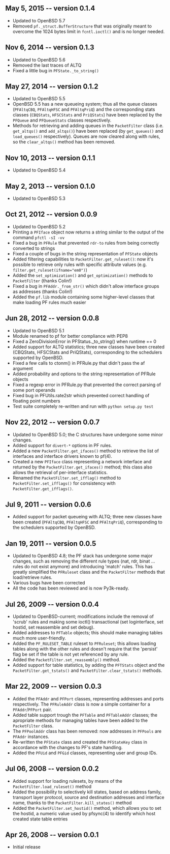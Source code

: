 May 5, 2015 -- version 0.1.4
----------------------------
- Updated to OpenBSD 5.7
- Removed `pf._struct.BufferStructure` that was originally meant to overcome
  the 1024 bytes limit in `fcntl.ioctl()` and is no longer needed.


Nov 6, 2014 -- version 0.1.3
----------------------------
- Updated to OpenBSD 5.6
- Removed the last traces of ALTQ
- Fixed a little bug in `PFState._to_string()`


May 27, 2014 -- version 0.1.2
-----------------------------
- Updated to OpenBSD 5.5
- OpenBSD 5.5 has a new queueing system; thus all the queue classes
  (`PFAltqCBQ`, `PFAltqHFSC` and `PFAltqPriQ`) and the corresponding stats
  classes (`CBQStats`, `HFSCStats` and `PriQStats`) have been replaced by the
  `PFQueue` and `PFQueueStats` classes respectively.
- Methods for retrieving and adding queues in the `PacketFilter` class (i.e.
  `get_altqs()` and `add_altqs()`) have been replaced (by `get_queues()` and
  `load_queues()` respectively). Queues are now cleared along with rules, so
  the `clear_altqs()` method has been removed.


Nov 10, 2013 -- version 0.1.1
-----------------------------
- Updated to OpenBSD 5.4


May 2, 2013 -- version 0.1.0
----------------------------
- Updated to OpenBSD 5.3


Oct 21, 2012 -- version 0.0.9
-----------------------------
- Updated to OpenBSD 5.2
- Printing a `PFIface` object now returns a string similar to the output of the
  command `pfctl -sI -vv`
- Fixed a bug in `PFRule` that prevented `rdr-to` rules from being correctly
  converted to strings
- Fixed a couple of bugs in the string representation of `PFState` objects
- Added filtering capabilities to `PacketFilter.get_ruleset()`: now it's
  possible to retrieve only rules with specific attribute values (e.g.
  `filter.get_ruleset(ifname="em0")`)
- Added the `set_optimization()` and `get_optimization()` methods to
  `PacketFilter` (thanks Colin!)
- Fixed a bug in `PFAddr._from_str()` which didn't allow interface groups as
  addresses (thanks Colin!)
- Added the `pf.lib` module containing some higher-level classes that make
  loading PF rules much easier


Jun 28, 2012 -- version 0.0.8
-----------------------------
- Updated to OpenBSD 5.1
- Module renamed to pf for better compliance with PEP8
- Fixed a ZeroDivisionError in PFStatus._to_string() when runtime == 0
- Added support for ALTQ statistics; three new classes have been created
  (CBQStats, HFSCStats and PriQStats), corresponding to the schedulers
  supported by OpenBSD.
- Fixed a few calls to ctonm() in PFRule.py that didn't pass the af argument
- Added probability and options to the string representation of PFRule
  objects
- Fixed a regexp error in PFRule.py that prevented the correct parsing of
  some port operands
- Fixed bug in PFUtils.rate2str which prevented correct handling of floating
  point numbers
- Test suite completely re-written and run with `python setup.py test`


Nov 22, 2012 -- version 0.0.7
-----------------------------
- Updated to OpenBSD 5.0; the C structures have undergone some minor changes.
- Added support for `divert-*` options in PF rules.
- Added a new `PacketFilter.get_ifaces()` method to retrieve the list of
  interfaces and interface drivers known to pf(4).
- Created a new `PFIface` class representing a network interface and returned
  by the `PacketFilter.get_ifaces()` method; this class also allows the
  retrieval of per-interface statistics.
- Renamed the `PacketFilter.set_ifflag()` method to `PacketFilter.set_ifflags()`
  for consistency with `PacketFilter.get_ifflags()`.


Jul 9, 2011 -- version 0.0.6
-----------------------------
- Added support for packet queueing with ALTQ; three new classes have been
  created (`PFAltqCBQ`, `PFAltqHFSC` and `PFAltqPriQ`), corresponding to the
  schedulers supported by OpenBSD.


Jan 19, 2011 -- version 0.0.5
-----------------------------
- Updated to OpenBSD 4.8; the PF stack has undergone some major changes, such
  as removing the different rule types (nat, rdr, binat ... rules do not exist
  anymore) and introducing 'match' rules.
  This has greatly simplified the `PFRuleset` class and the `PacketFilter`
  methods that load/retrieve rules.
- Various bugs have been corrected
- All the code has been reviewed and is now Py3k-ready.


Jul 26, 2009 -- version 0.0.4
-----------------------------
- Updated to OpenBSD-current; modifications include the removal of 'scrub'
  rules and making some ioctl() transactional (set loginterface, set hostid,
  set reassemble and set debug).
- Added addresses to `PFTable` objects; this should make managing tables much
  more user-friendly.
- Added the `PF_RULESET_TABLE` ruleset to `PFRuleset`; this allows loading
  tables along with the other rules and doesn't require that the 'persist' flag
  be set if the table is not yet referenced by any rule.
- Added the `PacketFilter.set_reassembly()` method.
- Added support for table statistics, by adding the `PFTStats` object and the
  `PacketFilter.get_tstats()` and `PacketFilter.clear_tstats()` methods.


Mar 22, 2009 -- version 0.0.3
-----------------------------
- Added the `PFAddr` and `PFPort` classes, representing addresses and ports
  respectively. The `PFRuleAddr` class is now a simple container for a
  `PFAddr`/`PFPort` pair.
- Added table support trough the `PFTable` and `PFTableAddr` classes; the
  apropriate methods for managing tables have been added to the `PacketFilter`
  class.
- The `PFPoolAddr` class has been removed: now addresses in `PFPools` are
  `PFAddr` instances.
- Re-written the `PFState` class and created the `PFStateKey` class in
  accordance with the changes to PF's state handling.
- Added the `PFUid` and `PFGid` classes, representing user and group IDs.


Jul 06, 2008 -- version 0.0.2
-----------------------------
- Added support for loading rulesets, by means of the
  `PacketFilter.load_ruleset()` method
- Added the possibility to selectively kill states, based on address family,
  transport layer protocol, source and destination addresses and interface
  name, thanks to the `PacketFilter.kill_states()` method
- Added the `PacketFilter.set_hostid()` method, which allows you to set the
  hostid, a numeric value used by pfsync(4) to identify which host created
  state table entries


Apr 26, 2008 -- version 0.0.1
-----------------------------
- Initial release

